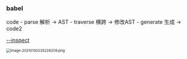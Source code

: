 ### babel

code - parse 解析 -> AST - traverse 横跨 -> 修改AST - generate 生成 -> code2

[--inspect](http://www.ruanyifeng.com/blog/2018/03/node-debugger.html)

<img src="https://upload-images.jianshu.io/upload_images/7094266-c29e68e66c8346ea.png?imageMogr2/auto-orient/strip%7CimageView2/2/w/1240" alt="image-20210130235228209.png" style="zoom:67%;" />